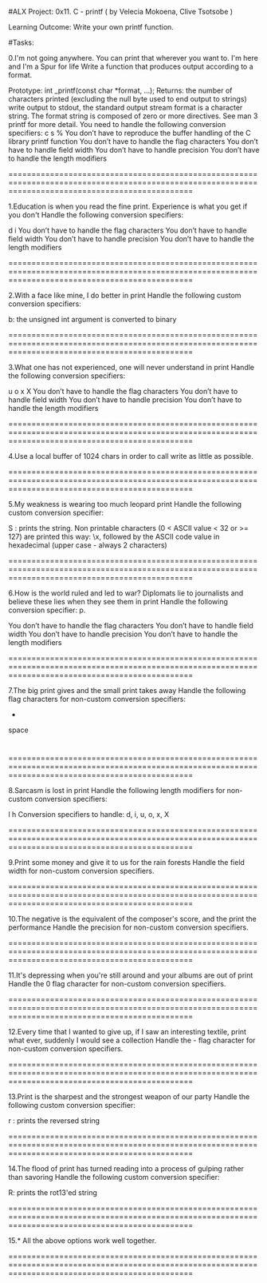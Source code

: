 #ALX Project: 0x11. C - printf ( by Velecia Mokoena, Clive Tsotsobe )

Learning Outcome: Write your own printf function.

#Tasks:

0.I'm not going anywhere. You can print that wherever you want to. I'm here and I'm a Spur for life
Write a function that produces output according to a format.

Prototype: int _printf(const char *format, ...);
Returns: the number of characters printed (excluding the null byte used to end output to strings)
write output to stdout, the standard output stream
format is a character string. The format string is composed of zero or more directives. See man 3 printf for more detail. You need to handle the following conversion specifiers:
c
s
%
You don’t have to reproduce the buffer handling of the C library printf function
You don’t have to handle the flag characters
You don’t have to handle field width
You don’t have to handle precision
You don’t have to handle the length modifiers

====================================================================================================================================================

1.Education is when you read the fine print. Experience is what you get if you don't
Handle the following conversion specifiers:

d
i
You don’t have to handle the flag characters
You don’t have to handle field width
You don’t have to handle precision
You don’t have to handle the length modifiers

====================================================================================================================================================

2.With a face like mine, I do better in print
Handle the following custom conversion specifiers:

b: the unsigned int argument is converted to binary

====================================================================================================================================================

3.What one has not experienced, one will never understand in print
Handle the following conversion specifiers:

u
o
x
X
You don’t have to handle the flag characters
You don’t have to handle field width
You don’t have to handle precision
You don’t have to handle the length modifiers

====================================================================================================================================================

4.Use a local buffer of 1024 chars in order to call write as little as possible.

====================================================================================================================================================

5.My weakness is wearing too much leopard print
Handle the following custom conversion specifier:

S : prints the string.
Non printable characters (0 < ASCII value < 32 or >= 127) are printed this way: \x, followed by the ASCII code value in hexadecimal (upper case - always 2 characters)

====================================================================================================================================================

6.How is the world ruled and led to war? Diplomats lie to journalists and believe these lies when they see them in print
Handle the following conversion specifier: p.

You don’t have to handle the flag characters
You don’t have to handle field width
You don’t have to handle precision
You don’t have to handle the length modifiers

====================================================================================================================================================

7.The big print gives and the small print takes away
Handle the following flag characters for non-custom conversion specifiers:

+
space
#

====================================================================================================================================================

8.Sarcasm is lost in print
Handle the following length modifiers for non-custom conversion specifiers:

l
h
Conversion specifiers to handle: d, i, u, o, x, X

====================================================================================================================================================

9.Print some money and give it to us for the rain forests
Handle the field width for non-custom conversion specifiers.

====================================================================================================================================================

10.The negative is the equivalent of the composer's score, and the print the performance
Handle the precision for non-custom conversion specifiers.

====================================================================================================================================================

11.It's depressing when you're still around and your albums are out of print
Handle the 0 flag character for non-custom conversion specifiers.

====================================================================================================================================================

12.Every time that I wanted to give up, if I saw an interesting textile, print what ever, suddenly I would see a collection
Handle the - flag character for non-custom conversion specifiers.

====================================================================================================================================================

13.Print is the sharpest and the strongest weapon of our party
Handle the following custom conversion specifier:

r : prints the reversed string

====================================================================================================================================================

14.The flood of print has turned reading into a process of gulping rather than savoring
Handle the following custom conversion specifier:

R: prints the rot13'ed string

====================================================================================================================================================

15.*
All the above options work well together.

====================================================================================================================================================
